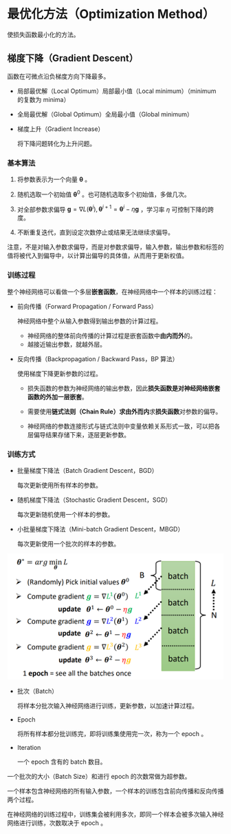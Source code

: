 # 最优化方法（Optimization Method）

使损失函数最小化的方法。

## 梯度下降（Gradient Descent）

函数在可微点沿负梯度方向下降最多。

- 局部最优解（Local Optimum）局部最小值（Local minimum）（minimum 的复数为 minima）

- 全局最优解（Global Optimum）全局最小值（Global minimum）

- 梯度上升（Gradient Increase）

	将下降问题转化为上升问题。

### 基本算法

1. 将参数表示为一个向量 $\boldsymbol \theta$ 。

2. 随机选取一个初始值 $\boldsymbol\theta^0$ 。也可随机选取多个初始值，多做几次。

3. 对全部参数求偏导 $\boldsymbol g = \nabla L(\boldsymbol \theta^i),\boldsymbol \theta^{i+1} = \boldsymbol \theta^i - \eta \boldsymbol g$ ，学习率 $\eta$ 可控制下降的跨度。

4. 不断重复迭代，直到设定次数停止或结果无法继续求偏导。

注意，不是对输入参数求偏导，而是对参数求偏导，输入参数，输出参数和标签的值将被代入到偏导中，以计算出偏导的具体值，从而用于更新权值。

### 训练过程

整个神经网络可以看做一个多层**嵌套函数**，在神经网络中一个样本的训练过程：

- 前向传播（Forward Propagation / Forward Pass）

  神经网络中整个从输入参数得到输出参数的计算过程。

  - 神经网络的整体前向传播的计算过程是嵌套函数中**由内而外**的。
  - 越接近输出参数，就越外层。

- 反向传播（Backpropagation / Backward Pass，BP 算法）

  使用梯度下降更新参数的过程。

  - 损失函数的参数为神经网络的输出参数，因此**损失函数是对神经网络嵌套函数的外加一层嵌套**。
  - 需要使用**链式法则（Chain Rule）**求**由外而内**求**损失函数**对参数的偏导。

  - 神经网络的参数连接形式与链式法则中变量依赖关系形式一致，可以把各层偏导结果存储下来，逐层更新参数。

### 训练方式

- 批量梯度下降法（Batch Gradient Descent，BGD）

	每次更新使用所有样本的参数。

- 随机梯度下降法（Stochastic Gradient Descent，SGD）

	每次更新随机使用一个样本的参数。

- 小批量梯度下降法（Mini-batch Gradient Descent，MBGD）

	每次更新使用一个批次的样本的参数。

![image-20220603192637634](images/最优化方法/image-20220603192637634.png)

- 批次（Batch）

  将样本分批次输入神经网络进行训练，更新参数，以加速计算过程。

- Epoch

	将所有样本都分批训练完，即将训练集使用完一次，称为一个 epoch 。

- Iteration

	一个 epoch 含有的 batch 数目。

一个批次的大小（Batch Size）和进行 epoch 的次数常做为超参数。

一个样本包含神经网络的所有输入参数，一个样本的训练包含前向传播和反向传播两个过程。

在神经网络的训练过程中，训练集会被利用多次，即同一个样本会被多次输入神经网络进行训练，次数取决于 epoch 。
